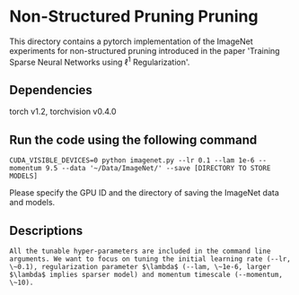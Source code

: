 # Non-Structured Pruning Pruning

This directory contains a pytorch implementation of the ImageNet experiments for non-structured pruning introduced in the paper 'Training Sparse Neural Networks using $\ell^1$ Regularization'.

## Dependencies
torch v1.2, torchvision v0.4.0

## Run the code using the following command

```
CUDA_VISIBLE_DEVICES=0 python imagenet.py --lr 0.1 --lam 1e-6 --momentum 9.5 --data '~/Data/ImageNet/' --save [DIRECTORY TO STORE MODELS]
```
Please specify the GPU ID and the directory of saving the ImageNet data and models.

## Descriptions
```
All the tunable hyper-parameters are included in the command line arguments. We want to focus on tuning the initial learning rate (--lr, \~0.1), regularization parameter $\lambda$ (--lam, \~1e-6, larger $\lambda$ implies sparser model) and momentum timescale (--momentum, \~10).
```
